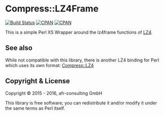 # Compress::LZ4Frame

[![Build Status](https://travis-ci.org/autinitysystems/Compress-LZ4Frame.svg)](https://travis-ci.org/autinitysystems/Compress-LZ4Frame)
[![CPAN](https://img.shields.io/cpan/v/Compress-LZ4Frame.svg?maxAge=3600)](https://metacpan.org/pod/Compress::LZ4Frame)
[![CPAN](https://img.shields.io/cpan/l/Compress-LZ4Frame.svg?maxAge=3600)](http://dev.perl.org/licenses/)

This is a simple Perl XS Wrapper around the lz4frame functions of [LZ4](https://github.com/Cyan4973/lz4).

## See also

While not compatible with this library, there is another LZ4 binding for Perl
which uses its own format: [Compress::LZ4](https://github.com/gray/compress-lz4)

## Copyright & License

Copyright © 2015 - 2016, afr-consulting GmbH

This library is free software; you can redistribute it and/or modify it under
the same terms as Perl itself.
